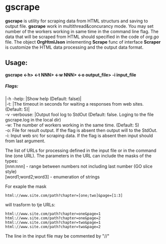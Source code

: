 # gscrape

__gscrape__ is utility for scraping data from HTML structurs and saving to output file. __gscrape__ work in multithread&concurancy mode. You may set number of the workers working in same time in the command line flag. The data that will be scraped from HTML should specified in the code of _org.go_ file. The object __OrgHtmlJson__ imlementing __Scrape__ func of interface __Scraper__ is customize the HTML data processing and the output data format.

Usage:
---
__gscrape <-h> <-t NNN> <-w NNN> <-o output_file> -i input_file <url>__
##### Flags:
|-h -help:       |Show help (Default: false)|\
|-t:             |The timeout in seconds for waiting a responses from web sites. (Default: 5)|\
-v -verbouse:   |Output fool log to StdOut (Default: false. Loging to the file gscrape.log in the local dir)\
-w:             The number of workers working in the same time. (Default: 5)\
-o:             File for result output. If the flag is absent then output will to the StdOut.\
-i:             Input web src for scraping data. If the flag is absent then input should from last argument.

The list of URLs for processing defined in the input file or in the command line (one URL). The parameters in the URL can include the masks of the types:\
[nnn:nnn] - range between numbers not including last number (GO slice style)\
[word1;word2;word3] - enumeration of strings

For exaple the mask
```
html://www.site.com/path?chapter=[one;two]&page=[1:3]
```
will trasform to tje URLs:
```
html://www.site.com/path?chapter=one&page=1
html://www.site.com/path?chapter=one&page=2
html://www.site.com/path?chapter=two&page=1
html://www.site.com/path?chapter=two&page=2
```
The line in the input file may be commented by "//"
